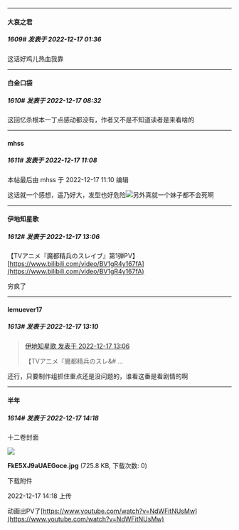 

*****

####  大哀之君  
##### 1609#       发表于 2022-12-17 01:36

这话好鸡儿热血我靠



*****

####  白金口袋  
##### 1610#       发表于 2022-12-17 08:32

这回忆杀根本一丁点感动都没有，作者又不是不知道读者是来看啥的



*****

####  mhss  
##### 1611#       发表于 2022-12-17 11:08

 本帖最后由 mhss 于 2022-12-17 11:10 编辑 

这话就一个感想，遥乃好大，发型也好危险<img src="https://static.saraba1st.com/image/smiley/face2017/037.png" referrerpolicy="no-referrer">另外真就一个妹子都不会死啊



*****

####  伊地知星歌  
##### 1612#       发表于 2022-12-17 13:06

【TVアニメ『魔都精兵のスレイブ』第1弾PV】 [https://www.bilibili.com/video/BV1gR4y167fA](https://www.bilibili.com/video/BV1gR4y167fA)

穷疯了

*****

####  lemuever17  
##### 1613#       发表于 2022-12-17 13:10

<blockquote><a href="httphttps://bbs.saraba1st.com/2b/forum.php?mod=redirect&amp;goto=findpost&amp;pid=58977827&amp;ptid=1869442" target="_blank">伊地知星歌 发表于 2022-12-17 13:06</a>

【TVアニメ『魔都精兵のスレ&amp;# ...</blockquote>
还行，只要制作组抓住重点还是没问题的，谁看这番是看剧情的啊



*****

####  半年  
##### 1614#       发表于 2022-12-17 14:18

十二卷封面

<img src="https://img.saraba1st.com/forum/202212/17/141832w11w3zq35zu5l3zh.jpg" referrerpolicy="no-referrer">

<strong>FkE5XJ9aUAEGoce.jpg</strong> (725.8 KB, 下载次数: 0)

下载附件

2022-12-17 14:18 上传

动画出PV了[https://www.youtube.com/watch?v=NdWFitNUsMw](https://www.youtube.com/watch?v=NdWFitNUsMw)

